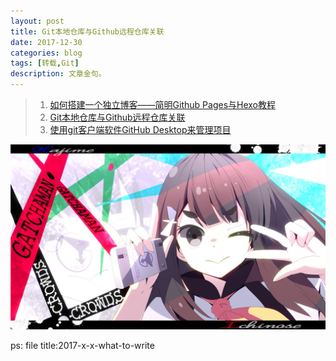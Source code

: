 ```yaml
---
layout: post
title: Git本地仓库与Github远程仓库关联 
date: 2017-12-30
categories: blog
tags: [转载,Git]
description: 文章金句。
---
```




>1. [如何搭建一个独立博客——简明Github Pages与Hexo教程](https://www.jianshu.com/p/05289a4bc8b2)   
>2. [Git本地仓库与Github远程仓库关联 ](https://www.cnblogs.com/tinyphp/p/5025311.html)  
>2. [使用git客户端软件GitHub Desktop来管理项目](http://blog.csdn.net/qq_20044689/article/details/51660203)


![image](img/crowds/crowds.jpg)



ps: file title:2017-x-x-what-to-write
